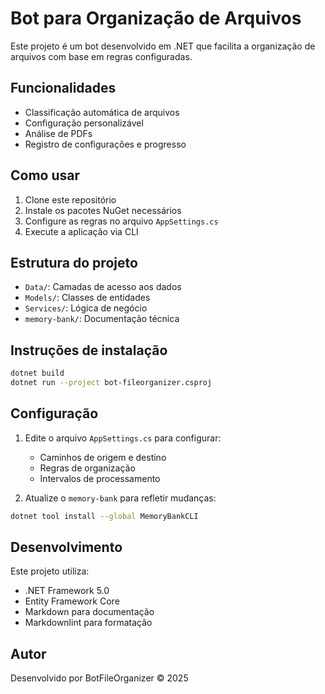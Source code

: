 # Bot para Organização de Arquivos

Este projeto é um bot desenvolvido em .NET que facilita a organização de arquivos com base em regras configuradas.

## Funcionalidades

- Classificação automática de arquivos
- Configuração personalizável
- Análise de PDFs
- Registro de configurações e progresso

## Como usar

1. Clone este repositório
2. Instale os pacotes NuGet necessários
3. Configure as regras no arquivo `AppSettings.cs`
4. Execute a aplicação via CLI

## Estrutura do projeto

- `Data/`: Camadas de acesso aos dados
- `Models/`: Classes de entidades
- `Services/`: Lógica de negócio
- `memory-bank/`: Documentação técnica

## Instruções de instalação

```bash
dotnet build
dotnet run --project bot-fileorganizer.csproj
```

## Configuração

1. Edite o arquivo `AppSettings.cs` para configurar:
   - Caminhos de origem e destino
   - Regras de organização
   - Intervalos de processamento

2. Atualize o `memory-bank` para refletir mudanças:

```bash
dotnet tool install --global MemoryBankCLI
```

## Desenvolvimento

Este projeto utiliza:

- .NET Framework 5.0
- Entity Framework Core
- Markdown para documentação
- Markdownlint para formatação

## Autor

Desenvolvido por BotFileOrganizer © 2025
